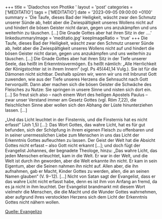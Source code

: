 +++
title = 'Diadochos von Photike  '
layout = 'post'
categories = ['MEDITATIO']
tags = ['MEDITATIO']
date = '2023-09-05 09:00:00 +0100'
summary = 'Die Taufe, dieses Bad der Heiligkeit, wäscht zwar den Schmutz unserer Sünde ab, hebt aber die Zwiespältigkeit unseres Wollens nicht auf und hindert die bösen Geister nicht daran, gegen uns anzukämpfen und uns weiterhin zu täuschen. […] Die Gnade Gottes aber hat ihren Sitz in der ....'
linkedsummaryImage = 'meditatio.jpg'
keepImageRatio = 'true'
+++
Die Taufe, dieses Bad der Heiligkeit, wäscht zwar den Schmutz unserer Sünde ab, hebt aber die Zwiespältigkeit unseres Wollens nicht auf und hindert die bösen Geister nicht daran, gegen uns anzukämpfen und uns weiterhin zu täuschen. […] Die Gnade Gottes aber hat ihren Sitz in der Tiefe unserer Seele, das heißt im Erkenntnisvermögen.<!--more--> Es heißt nämlich: „Alle Herrlichkeit der Königstochter ist in ihrem Innern“ (vgl. Ps 45(44),14 Vulg.). Sie ist für die Dämonen nicht sichtbar. Deshalb spüren wir, wenn wir uns mit Inbrunst Gott zuwenden, wie aus der Tiefe unseres Herzens die Sehnsucht nach Gott hervorquillt. Dann aber machen sich die bösen Geister die Schwäche des Fleisches zu Nutze: Sie springen in unsere Sinne und nisten sich dort ein. […] So freut sich also – nach einem Wort des heiligen Apostels Paulus – zwar unser Verstand immer am Gesetz Gottes (vgl. Röm 7,22), die fleischlichen Sinne aber wollen sich den Abhang der Lüste hinunterziehen lassen. […]

„Und das Licht leuchtet in der Finsternis, und die Finsternis hat es nicht erfasst“ (Joh 1,5) […]: Das Wort Gottes, das wahre Licht, hat es für gut befunden, sich der Schöpfung in ihrem eigenen Fleisch zu offenbaren und in seiner unermesslichen Liebe zum Menschen in uns das Licht der Erkenntnis Gottes aufleuchten zu lassen. Der Geist der Welt hat die Absicht Gottes nicht erfasst – also Gott nicht erkannt […]; und doch fügt der Evangelist Johannes, der begnadete Theologe, hinzu: „Das wahre Licht, das jeden Menschen erleuchtet, kam in die Welt. Er war in der Welt, und die Welt ist durch ihn geworden, aber die Welt erkannte ihn nicht. Er kam in sein Eigentum, aber die Seinen nahmen ihn nicht auf. Allen aber, die ihn aufnahmen, gab er Macht, Kinder Gottes zu werden, allen, die an seinen Namen glauben“ (V. 9−12). […] Nicht von Satan sagt der Evangelist, dass er das wahre Licht nicht erfasst habe, denn es ist ihm von Anfang an fremd, da es ja nicht in ihm leuchtet. Der Evangelist brandmarkt mit diesem Wort vielmehr die Menschen, die die Macht und die Wunder Gottes wahrnehmen, aber aufgrund ihres verstockten Herzens sich dem Licht der Erkenntnis Gottes nicht nähern wollen.



[Quelle: Evangelizo](https://evangeliumtagfuertag.org/DE/gospel)
